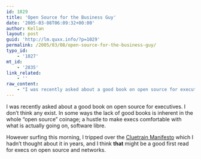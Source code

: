```yaml
---
id: 1029
title: 'Open Source for the Business Guy'
date: '2005-03-08T06:09:32+00:00'
author: Kellan
layout: post
guid: 'http://lm.quxx.info/?p=1029'
permalink: /2005/03/08/open-source-for-the-business-guy/
typo_id:
    - '1027'
mt_id:
    - '2835'
link_related:
    - ''
raw_content:
    - "I was recently asked about a good book on open source for executives.  I don\\'t think any exist.  In some ways the lack of good books is inherent in the whole \\\"open source\\\" coinage; a hustle to make execs comfortable with what is actually going on, software libre.  \n\nHowever surfing this morning, I tripped over the [Cluetrain Manifesto](http://www.cluetrain.com/#manifesto) which I hadn\\'t thought about it in years, and I think **that** might be a good first read for execs on open source and networks."
---
```


I was recently asked about a good book on open source for executives. I don’t think any exist. In some ways the lack of good books is inherent in the whole “open source” coinage; a hustle to make execs comfortable with what is actually going on, software libre.

However surfing this morning, I tripped over the [Cluetrain Manifesto](http://www.cluetrain.com/#manifesto) which I hadn’t thought about it in years, and I think **that** might be a good first read for execs on open source and networks.